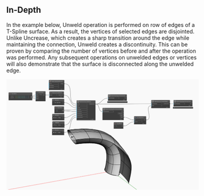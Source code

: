 ## In-Depth

In the example below, Unweld operation is performed on row of edges of a T-Spline surface. As a result, the vertices of selected edges are disjointed. Unlike Uncrease, which creates a sharp transition around the edge while maintaining the connection, Unweld creates a discontinuity. This can be proven by comparing the number of vertices before and after the operation was performed. Any subsequent operations on unwelded edges or vertices will also demonstrate that the surface is disconnected along the unwelded edge. 

![Example](./Autodesk.DesignScript.Geometry.TSpline.TSplineSurface.UnweldEdges_img.jpg)